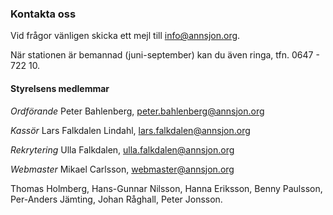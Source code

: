 ### Kontakta oss

Vid frågor vänligen skicka ett mejl till [info@annsjon.org][info].

När stationen är bemannad (juni-september) kan du även ringa,
tfn. 0647 - 722 10.

#### Styrelsens medlemmar

*Ordförande*
Peter Bahlenberg, [peter.bahlenberg@annsjon.org][peter]

*Kassör*
Lars Falkdalen Lindahl, [lars.falkdalen@annsjon.org][lars]

*Rekrytering*
Ulla Falkdalen, [ulla.falkdalen@annsjon.org][ulla]

*Webmaster*
Mikael Carlsson, [webmaster@annsjon.org][mikael]

Thomas Holmberg, Hans-Gunnar Nilsson, Hanna Eriksson, Benny Paulsson, Per-Anders Jämting, Johan Råghall, Peter Jonsson.


[info]: <mailto:info@annsjon.org>
[peter]: <mailto:peter.bahlenberg@annsjon.org>
[lars]: <mailto:lars.falkdalen@annsjon.org>
[ulla]: <mailto:ulla.falkdalen@annsjon.org>
[mikael]: <mailto:webmaster@annsjon.org>
